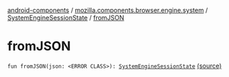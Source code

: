 [android-components](../../index.md) / [mozilla.components.browser.engine.system](../index.md) / [SystemEngineSessionState](index.md) / [fromJSON](./from-j-s-o-n.md)

# fromJSON

`fun fromJSON(json: <ERROR CLASS>): `[`SystemEngineSessionState`](index.md) [(source)](https://github.com/mozilla-mobile/android-components/blob/master/components/browser/engine-system/src/main/java/mozilla/components/browser/engine/system/SystemEngineSessionState.kt#L31)